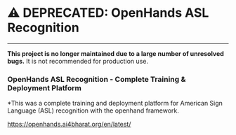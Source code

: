 # ⚠️ DEPRECATED: OpenHands ASL Recognition

---

**This project is no longer maintained due to a large number of unresolved bugs.** It is not recommended for production use.

### OpenHands ASL Recognition - Complete Training & Deployment Platform
*This was a complete training and deployment platform for American Sign Language (ASL) recognition with the openhand framework.

https://openhands.ai4bharat.org/en/latest/
